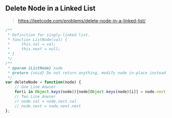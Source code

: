 ## Delete Node in a Linked List 

> https://leetcode.com/problems/delete-node-in-a-linked-list/

```javascript
/**
 * Definition for singly-linked list.
 * function ListNode(val) {
 *     this.val = val;
 *     this.next = null;
 * }
 */
/**
 * @param {ListNode} node
 * @return {void} Do not return anything, modify node in-place instead.
 */
var deleteNode = function(node) {
    // One Line Anwser
    for(i in Object.keys(node)){node[Object.keys(node)[i]] = node.next[Object.keys(node)[i]]}
    // Two Line Anwser
    // node.val = node.next.val
    // node.next = node.next.next
};
```